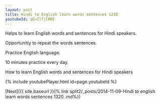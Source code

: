 ```yaml
---
layout: post
title: Hindi to English learn words sentences 1218 
youtubeId: qEuIlTjCRNI
---
```

 
 
Helps to learn English words and sentences for Hindi speakers.

Opportunitiy to repeat the words sentences. 

Practice English language. 
 
10 minutes practice every day. 
 
How to learn English words and sentences for Hindi speakers 
 
{% include youtubePlayer.html id=page.youtubeId %}
 
 
[Next]({{ site.baseurl }}{% link  split2/_posts/2014-11-09-Hindi to english learn words sentences 1320 .md%})
 
